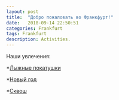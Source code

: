 ```yaml
---
layout: post
title:  "Добро пожаловать во Франкфурт!"
date:   2018-09-14 22:50:51 
categories: Frankfurt
tags: Frankfurt
description: Activities.
---
```

Наши увлечения:

*[Лыжные покатушки][fr-lyzi]

*[Новый год][fr-ny]

*[Сквош][fr-skvo]


[fr-lyzi]: https://t.me/joinchat/AAeGCgvi0_XI09s1AU8lrA
[fr-ny]:   https://t.me/joinchat/AAeGClANpZDWo4QcAjPX6Q
[fr-skvo]: https://t.me/joinchat/AAeGChFkF-9Tb_hlsKk81g
